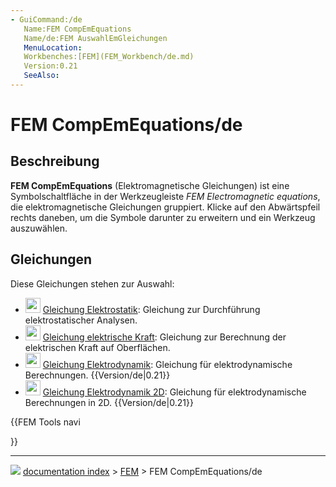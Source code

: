 ```yaml
---
- GuiCommand:/de
   Name:FEM CompEmEquations
   Name/de:FEM AuswahlEmGleichungen
   MenuLocation:
   Workbenches:[FEM](FEM_Workbench/de.md)
   Version:0.21
   SeeAlso:
---
```


# FEM CompEmEquations/de



## Beschreibung

**FEM CompEmEquations** (Elektromagnetische Gleichungen) ist eine Symbolschaltfläche in der Werkzeugleiste *FEM Electromagnetic equations*, die elektromagnetische Gleichungen gruppiert. Klicke auf den Abwärtspfeil rechts daneben, um die Symbole darunter zu erweitern und ein Werkzeug auszuwählen.



## Gleichungen

Diese Gleichungen stehen zur Auswahl:

-   <img alt="" src=images/FEM_EquationElectrostatic.svg  style="width:24px;"> [Gleichung Elektrostatik](FEM_EquationElectrostatic/de.md): Gleichung zur Durchführung elektrostatischer Analysen.
-   <img alt="" src=images/FEM_EquationElectricforce.svg  style="width:24px;"> [Gleichung elektrische Kraft](FEM_EquationElectricforce/de.md): Gleichung zur Berechnung der elektrischen Kraft auf Oberflächen.
-   <img alt="" src=images/FEM_EquationMagnetodynamic.svg  style="width:24px;"> [Gleichung Elektrodynamik](FEM_EquationMagnetodynamic2D/de.md): Gleichung für elektrodynamische Berechnungen. {{Version/de|0.21}}
-   <img alt="" src=images/FEM_EquationMagnetodynamic2D.svg  style="width:24px;"> [Gleichung Elektrodynamik 2D](FEM_EquationMagnetodynamic2D/de.md): Gleichung für elektrodynamische Berechnungen in 2D. {{Version/de|0.21}}





{{FEM Tools navi

}}



---
![](images/Right_arrow.png) [documentation index](../README.md) > [FEM](Category_FEM.md) > FEM CompEmEquations/de
